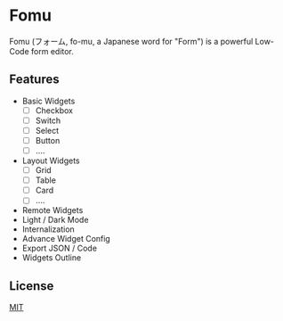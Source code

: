 # Fomu

Fomu (フォーム, fo-mu, a Japanese word for "Form") is a powerful Low-Code form editor.

## Features

- Basic Widgets
  - [ ] Checkbox
  - [ ] Switch
  - [ ] Select
  - [ ] Button
  - [ ] ....
  
- Layout Widgets
  - [ ] Grid
  - [ ] Table
  - [ ] Card
  - [ ] ....

- Remote Widgets
- Light / Dark Mode
- Internalization
- Advance Widget Config
- Export JSON / Code
- Widgets Outline

## License

[MIT](./LICENSE)
